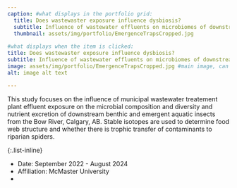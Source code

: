 ```yaml
---
caption: #what displays in the portfolio grid:
  title: Does wastewaster exposure influence dysbiosis?
  subtitle: Influence of wastewater effluents on microbiomes of downstream macroinvertebrates and riparian spiders from the Bow River, Calgary, AB
  thumbnail: assets/img/portfolio/EmergenceTrapsCropped.jpg
  
#what displays when the item is clicked:
title: Does wastewaster exposure influence dysbiosis?
subtitle: Influence of wastewater effluents on microbiomes of downstream macroinvertebrates and riparian spiders from the Bow River, Calgary, AB
image: assets/img/portfolio/EmergenceTrapsCropped.jpg #main image, can be a link or a file in assets/img/portfolio
alt: image alt text

---
```

This study focuses on the influence of municipal wastewater treatement plant effluent exposure on the microbial composition and diversity and nutrient excretion of downstream benthic and emergent aquatic insects from the Bow River, Calgary, AB. Stable isotopes are used to determine food web structure and whether there is trophic transfer of contaminants to riparian spiders.



{:.list-inline} 
- Date: September 2022 - August 2024
-  Affiliation: McMaster University
- 

